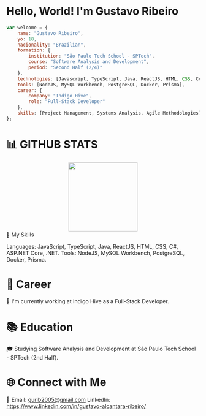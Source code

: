 # Hello, World! I'm Gustavo Ribeiro

```javascript
var welcome = {
    name: "Gustavo Ribeiro",
    yo: 18,
    nacionality: "Brazilian",
    formation: {
        institution: "São Paulo Tech School - SPTech",
        course: "Software Analysis and Development",
        period: "Second Half (2/4)"
    },
    technologies: [Javascript, TypeScript, Java, ReactJS, HTML, CSS, C#, ASP.NET Core, .NET],
    tools: [NodeJS, MySQL Workbench, PostgreSQL, Docker, Prisma],
    career: {
        company: "Indigo Hive",
        role: "Full-Stack Developer"
    },
    skills: [Project Management, Systems Analysis, Agile Methodologies]
};
```

# 📊 GITHUB STATS
<div align="center">
<img height="180em" src="https://github-readme-stats.vercel.app/api/top-langs/?username=ribgu&layout=compact&langs_count=16&theme=transparent"/>
</div


# 🚀 My Skills
Languages: JavaScript, TypeScript, Java, ReactJS, HTML, CSS, C#, ASP.NET Core, .NET.
Tools: NodeJS, MySQL Workbench, PostgreSQL, Docker, Prisma.

# 💼 Career
🏢 I'm currently working at Indigo Hive as a Full-Stack Developer.

# 📚 Education
🎓 Studying Software Analysis and Development at São Paulo Tech School - SPTech (2nd Half).

# 🌐 Connect with Me
📧 Email: gurib2005@gmail.com
LinkedIn: https://www.linkedin.com/in/gustavo-alcantara-ribeiro/
